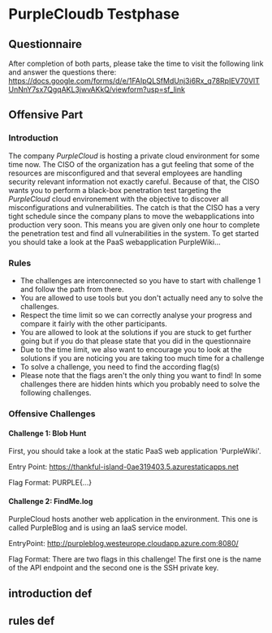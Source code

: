# PurpleCloudb Testphase

## Questionnaire
After completion of both parts, please take the time to visit the following link and answer the questions there:
https://docs.google.com/forms/d/e/1FAIpQLSfMdUnj3i6Rx_q78RpIEV70VlTUnNnY7sx7QgqAKL3jwvAKkQ/viewform?usp=sf_link

## Offensive Part

### Introduction
The company *PurpleCloud* is hosting a private cloud environment for some time now. The CISO of the organization has a gut feeling that some of the resources are misconfigured and that several employees are handling security relevant information not exactly careful. Because of that, the CISO wants you to perform a black-box penetration test targeting the *PurpleCloud* cloud environement with the objective to discover all misconfigurations and vulnerabilities. The catch is that the CISO has a very tight schedule since the company plans to move the webapplications into production very soon. This means you are given only one hour to complete the penetration test and find all vulnerabilities in the system. To get started you should take a look at the PaaS webapplication PurpleWiki...

### Rules
* The challenges are interconnected so you have to start with challenge 1 and follow the path from there.
* You are allowed to use tools but you don't actually need any to solve the challenges.
* Respect the time limit so we can correctly analyse your progress and compare it fairly with the other participants.
* You are allowed to look at the solutions if you are stuck to get further going but if you do that please state that you did in the questionnaire
* Due to the time limit, we also want to encourage you to look at the solutions if you are noticing you are taking too much time for a challenge
* To solve a challenge, you need to find the according flag(s)
* Please note that the flags aren't the only thing you want to find! In some challenges there are hidden hints which you probably need to solve the following challenges. 
  
### Offensive Challenges

#### Challenge 1: Blob Hunt
First, you should take a look at the static PaaS web application 'PurpleWiki'. 

Entry Point: https://thankful-island-0ae319403.5.azurestaticapps.net

Flag Format: PURPLE{...}

#### Challenge 2: FindMe.log
PurpleCloud hosts another web application in the environment. This one is called PurpleBlog and is using an IaaS service model.

EntryPoint: http://purpleblog.westeurope.cloudapp.azure.com:8080/

Flag Format: There are two flags in this challenge! The first one is the name of the API endpoint and the second one is the SSH private key.


## introduction def

## rules def




